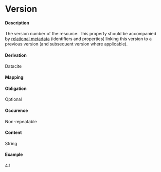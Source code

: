 # Version

#### Description
The version number of the resource. This property should be accompanied by [relational metadata](https://github.com/JiscRDSS/rdss-canonical-data-model/blob/master/properties/ObjectIdentifier/identifier.md) (identifiers and properties) linking this version to a previous version (and subsequent version where applicable).  

#### Derivation
Datacite

#### Mapping
 
#### Obligation	
Optional
 
#### Occurence	
Non-repeatable

#### Content 
String

#### Example
4.1
